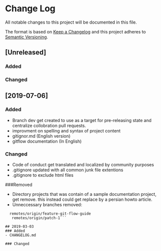 # Change Log
All notable changes to this project will be documented in this file.

The format is based on [Keep a Changelog](http://keepachangelog.com/)
and this project adheres to [Semantic Versioning](http://semver.org/).
## [Unreleased]
### Added

### Changed

## [2019-07-06]
### Added

- Branch dev get created to use as a target for pre-releasing state and centralize collobration pull requests.
- improvment on spelling and syntax of project content
- gitignor.md (English version)
- gitflow documentation (In English)

### Changed
- Code of conduct get translated and localized by community purposes
- .gitignore updated with all common junk file extentions
- .gitignore to exclude html files

###Removed

- Directory projects that was contain of a sample documentation project, get remove. this instead could get replace by a persian howto article.
- Unneccessary branches removed:

``` remotes/origin/feature-changelog
  remotes/origin/feature-git-flow-guide
   remotes/origin/patch-1```

## 2019-03-03
### Added
- CHANGELOG.md

### Changed
